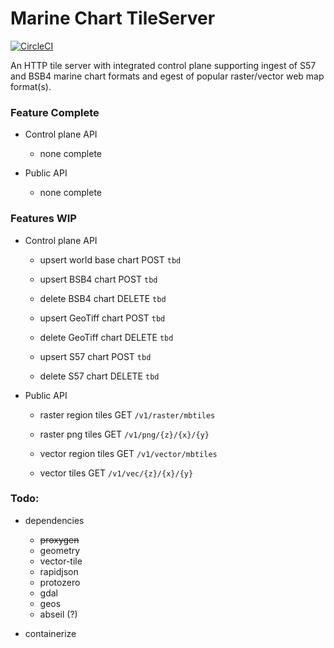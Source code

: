 # Marine Chart TileServer

[![CircleCI](https://circleci.com/gh/manimaul/marine-chart-tileserver.svg?style=svg)](https://circleci.com/gh/manimaul/marine-chart-tileserver)

An HTTP tile server with integrated control plane supporting ingest of S57 and BSB4 marine chart formats and egest of
popular raster/vector web map format(s).


### Feature Complete

- Control plane API
    - none complete
    
- Public API
    - none complete


### Features WIP

- Control plane API
    - upsert world base chart POST `tbd`
    
    - upsert BSB4 chart POST `tbd`
    - delete BSB4 chart DELETE `tbd` 
    
    - upsert GeoTiff chart POST `tbd`
    - delete GeoTiff chart DELETE `tbd`
    
    - upsert S57 chart POST `tbd`
    - delete S57 chart DELETE `tbd`

- Public API
    - raster region tiles GET `/v1/raster/mbtiles`
    - raster png tiles GET `/v1/png/{z}/{x}/{y}`
    
    - vector region tiles GET `/v1/vector/mbtiles`
    - vector tiles GET `/v1/vec/{z}/{x}/{y}`
    
    
### Todo:

- dependencies 
    - ~~proxygen~~
    - geometry
    - vector-tile
    - rapidjson
    - protozero
    - gdal
    - geos
    - abseil (?)
    
- containerize
